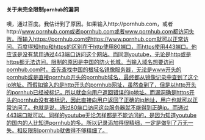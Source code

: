 #### 关于未完全限制`pornhub`的漏洞

噢，通过百度。我估计到了原因。如果输入http://pornhub.com，或者http://www.pornhub.com或者pornhub.com或者www.pornhub.com都访问失败。而输入https://pornhub.com或https://www.pornhub.com就可以正常访问。百度得知http和https的区别在于http使用80端口，而https使用443端口。他应该是没有禁用通过443端口访问这个网站。而同测youtube，无论是http或是https都无法访问。限制的原因是中国的防火长城。当输入域名想要访问pornhub.com时，首先查找中国的根域名镜像服务器，无论是www开头的pornhub或是直接pornhub开头的pornhub域名，最终都从镜像记录中查到了这个ip地址。而假如输入的是http开头的pornhub网址，虽然查到了，但是以http开头的pornhub已经被标记，所以就会向用户返回错误的ip地址。而漏洞确是https开头的pornhub没有被标记，因此直接向用户返回了正确的ip地址，用户也就可以正常访问了。也就是说，通过80端口访问这台服务器就不能得到正确ip。而通过443端口就可以。同样的youtube无论怎样都是不能访问的，是因为知道youtube的国内的人比知道pornhub的多。所以记录添加得很精细，一定是做到了万无一失。相反限制pornhub就做得不够精细了。